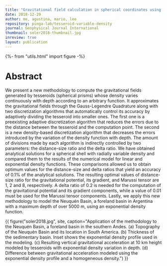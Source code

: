 ```yaml
---
title: "Gravitational field calculation in spherical coordinates using variable densities in depth"
date: 2018-12-29
author: me, agustina, mario, leo
repository: pinga-lab/tesseroid-variable-density
journal: Geophysical Journal International
thumbnail: soler2018-thumbnail.jpg
inreview: true
layout: publication
---
```

{%- from "utils.html" import figure -%}

# Abstract

We present a new methodology to compute the gravitational fields generated by
tesseroids (spherical prisms) whose density varies continuously with depth
according to an arbitrary function. It approximates the gravitational fields
through the Gauss-Legendre Quadrature along with two discretization algorithms
that automatically control its accuracy by adaptively dividing the tesseroid
into smaller ones. The first one is a preexisting adaptive discretization
algorithm that reduces the errors due to the distance between the tesseroid and
the computation point. The second is a new density-based discretization
algorithm that decreases the errors introduced by the variation of the density
function with depth. The amount of divisions made by each algorithm is
indirectly controlled by two parameters: the distance-size ratio and the delta
ratio. We have obtained analytical solutions for a spherical shell with
radially variable density and compared them to the results of the numerical
model for linear and exponential density functions. These comparisons allowed
us to obtain optimum values for the distance-size and delta ratios that yield
an accuracy of 0.1% of the analytical solutions. The resulting optimal values
of distance-size ratio for the gravitational potential, its gradient, and
Marussi tensor are 1, 2 and 8, respectively. A delta ratio of 0.2 is needed for
the computation of the gravitational potential and its gradient components,
while a value of 0.01 must be used for the Marussi tensor components. Lastly,
we apply this new methodology to model the Neuquén Basin, a foreland basin in
Argentina with a maximum depth of over 5000 m, using an exponential density
function.

{{ figure("soler2018.jpg", site, caption="Application of the methodology to the Neuquén Basin,
a foreland basin in the southern Andes. (a) Topography of the Neuquén Basin and its
location in South America. (b) Thickness of the sedimentary basin. Inset shows the
exponential density profile used in the modeling. (c) Resulting vertical gravitational
acceleration at 10 km height modeled by tesseroids with exponential density variation in
depth. (d) Difference between gravitational acceleration modeled using the exponential
density profile and a homogeneous density.") }}

